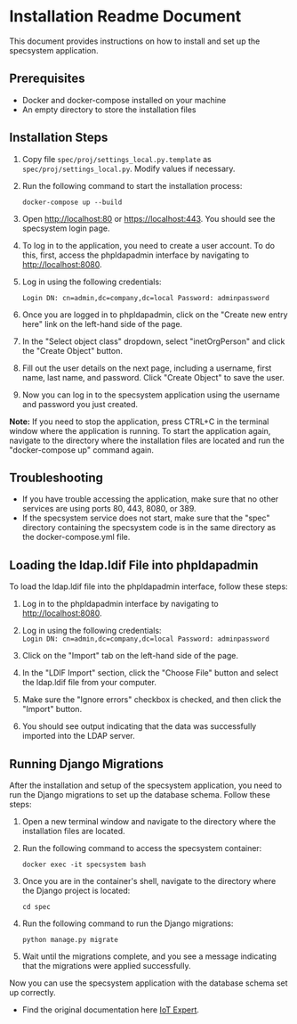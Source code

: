 
# Installation Readme Document

This document provides instructions on how to install and set up the specsystem application.

## Prerequisites

-   Docker and docker-compose installed on your machine
-   An empty directory to store the installation files


## Installation Steps

1. Copy file `spec/proj/settings_local.py.template` as `spec/proj/settings_local.py`. Modify values if necessary.
    
2. Run the following command to start the installation process:

    `docker-compose up --build`
    
3. Open [http://localhost:80](http://localhost:80) or [https://localhost:443](https://localhost:443). You should see the specsystem login page.
    
4. To log in to the application, you need to create a user account. To do this, first, access the phpldapadmin interface by navigating to [http://localhost:8080](http://localhost:8080/).
    
5. Log in using the following credentials:
    
    `Login DN: cn=admin,dc=company,dc=local
    Password: adminpassword` 
    
10. Once you are logged in to phpldapadmin, click on the "Create new entry here" link on the left-hand side of the page.
    
11. In the "Select object class" dropdown, select "inetOrgPerson" and click the "Create Object" button.
    
12. Fill out the user details on the next page, including a username, first name, last name, and password. Click "Create Object" to save the user.
    
13. Now you can log in to the specsystem application using the username and password you just created.
    

**Note:** If you need to stop the application, press CTRL+C in the terminal window where the application is running. To start the application again, navigate to the directory where the installation files are located and run the "docker-compose up" command again.

## Troubleshooting

-   If you have trouble accessing the application, make sure that no other services are using ports 80, 443, 8080, or 389.
-   If the specsystem service does not start, make sure that the "spec" directory containing the specsystem code is in the same directory as the docker-compose.yml file.


## Loading the ldap.ldif File into phpldapadmin

To load the ldap.ldif file into the phpldapadmin interface, follow these steps:

1.  Log in to the phpldapadmin interface by navigating to [http://localhost:8080](http://localhost:8080/).
    
2.  Log in using the following credentials:   
 `Login DN: cn=admin,dc=company,dc=local
    Password: adminpassword` 
    
3.  Click on the "Import" tab on the left-hand side of the page.
    
4.  In the "LDIF Import" section, click the "Choose File" button and select the ldap.ldif file from your computer.
    
5.  Make sure the "Ignore errors" checkbox is checked, and then click the "Import" button.
    
6.  You should see output indicating that the data was successfully imported into the LDAP server.

## Running Django Migrations

After the installation and setup of the specsystem application, you need to run the Django migrations to set up the database schema. Follow these steps:

1.  Open a new terminal window and navigate to the directory where the installation files are located.
    
2.  Run the following command to access the specsystem container:
    
    `docker exec -it specsystem bash` 
    
3.  Once you are in the container's shell, navigate to the directory where the Django project is located:
    
    `cd spec` 
    
4.  Run the following command to run the Django migrations:

    `python manage.py migrate` 
    
5.  Wait until the migrations complete, and you see a message indicating that the migrations were applied successfully.
    

Now you can use the specsystem application with the database schema set up correctly.

-   Find the original documentation here [IoT Expert](https://github.com/iotexpert/specsystem).